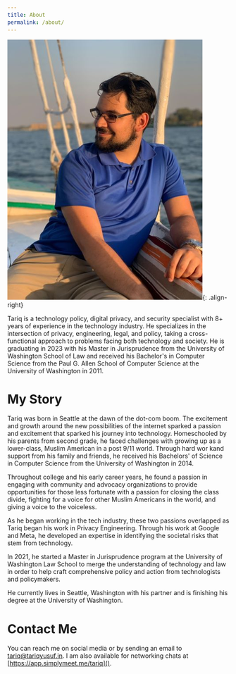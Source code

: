```yaml
---
title: About
permalink: /about/
---
```


![about](/assets/images/about.jpg){: .align-right}

Tariq is a technology policy, digital privacy, and security specialist with 8+
years of experience in the technology industry. He specializes in the
intersection of privacy, engineering, legal, and policy, taking a
cross-functional approach to problems facing both technology and society. He is
graduating in 2023 with his Master in Jurisprudence from the University of
Washington School of Law and received his Bachelor's in Computer Science from
the Paul G. Allen School of Computer Science at the University of Washington in
2011.

# My Story
Tariq was born in Seattle at the dawn of the dot-com boom. The excitement and
growth around the new possibilities of the internet sparked a passion and
excitement that sparked his journey into technology. Homeschooled by his parents
from second grade, he faced challenges with growing up as a lower-class, Muslim
American in a post 9/11 world. Through hard wor kand support from his family and
friends, he received his Bachelors' of Science in Computer Science from the
University of Washington in 2014.

Throughout college and his early career years, he found a passion in engaging
with community and advocacy organizations to provide opportunities for those
less fortunate with a passion for closing the class divide, fighting for a voice
for other Muslim Americans in the world, and giving a voice to the voiceless.

As he began working in the tech industry, these two passions overlapped as Tariq
began his work in Privacy Engineering. Through his work at Google and Meta, he
developed an expertise in identifying the societal risks that stem from
technology.

In 2021, he started a Master in Jurisprudence program at the University of
Washington Law School to merge the understanding of technology and law in order
to help craft comprehensive policy and action from technologists and
policymakers.

He currently lives in Seattle, Washington with his partner and is finishing his
degree at the University of Washington.

# Contact Me

You can reach me on social media or by sending an email to
[tariq@tariqyusuf.in](). I am also available for networking chats at
[https://app.simplymeet.me/tariq]().